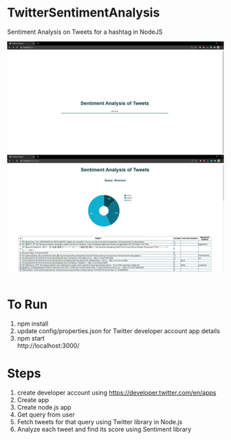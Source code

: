 # TwitterSentimentAnalysis
Sentiment Analysis on Tweets for a hashtag in NodeJS

![Image](screenshots/1.JPG)<br>
![Image](screenshots/2.JPG)
<br><br>
# To Run
1. npm install
2. update config/properties.json for Twitter developer account app details
3. npm start
<br>http://localhost:3000/

# Steps
1. create developer account using https://developer.twitter.com/en/apps
2. Create app
3. Create node.js app
4. Get query from user
5. Fetch tweets for that query using Twitter library in Node.js
6. Analyze each tweet and find its score using Sentiment library
